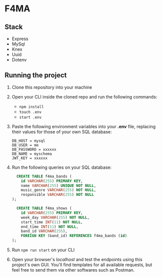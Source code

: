 # F4MA

## Stack

* Express
* MySql
* Knex
* Uuid
* Dotenv

## Running the project

1. Clone this repository into your machine
1. Open your CLI inside the cloned repo and run the following commands:

   * `npm install`
   * `touch .env`
   * `start .env`
  
1. Paste the following environment variables into your **.env** file, replacing their values for those of your own SQL database:
    ```
    DB_HOST = mysql
    DB_USER = me
    DB_PASSWORD = xxxxxx
    DB_NAME = myschema
    JWT_KEY = xxxxxx
    ```
1. Run the following queries on your SQL database:
    ```SQL
      CREATE TABLE f4ma_bands (
        id VARCHAR(255) PRIMARY KEY,
        name VARCHAR(255) UNIQUE NOT NULL,
        music_genre VARCHAR(255) NOT NULL,
        responsible VARCHAR(255) NOT NULL
    );
    ```
    ```SQL
      CREATE TABLE f4ma_shows (
        id VARCHAR(255) PRIMARY KEY,
        week_day VARCHAR(255) NOT NULL,
        start_time INT(11) NOT NULL,
        end_time INT(11) NOT NULL,
        band_id VARCHAR(255),
        FOREIGN KEY (band_id) REFERENCES f4ma_bands (id)
    );
    ```
    
1. Run `npm run start` on your CLI

1. Open your browser's *localhost* and test the endpoints using this project's own GUI. You'll find templates for all available requests, but feel free to send them via other softwares such as Postman.
